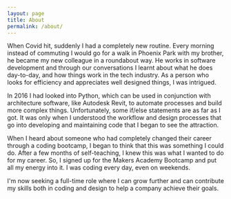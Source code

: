 ```yaml
---
layout: page
title: About
permalink: /about/
---
```


When Covid hit, suddenly I had a completely new routine. Every morning instead of commuting I would go for a walk in Phoenix Park with my brother, he became my new colleague in a roundabout way. He works in software development and through our conversations I learnt about what he does day-to-day, and how things work in the tech industry. As a person who looks for efficiency and appreciates well designed things, I was intrigued.

In 2016 I had looked into Python, which can be used in conjunction with architecture software, like Autodesk Revit, to automate processes and build more complex things. Unfortunately, some if/else statements are as far as I got. It was only when I understood the workflow and design processes that go into developing and maintaining code that I began to see the attraction.

When I heard about someone who had completely changed their career through a coding bootcamp, I began to think that this was something I could do. After a few months of self-teaching, I knew this was what I wanted to do for my career. So, I signed up for the Makers Academy Bootcamp and put all my energy into it. I was coding every day, even on weekends.

I'm now seeking a full-time role where I can grow further and can contribute my skills both in coding and design to help a company achieve their goals.
